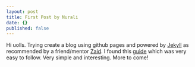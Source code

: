 ```yaml
---
layout: post
title: First Post by Nurali
date: {}
published: false
---
```


Hi uolls. Trying create a blog using github pages and powered by [Jekyll](http://jekyllrb.com) as recommended by a friend/mentor [Zaid](https://zaidhuda.com). I found this [guide](http://jmcglone.com/guides/github-pages/) which was very easy to follow. Very simple and interesting. More to come!
